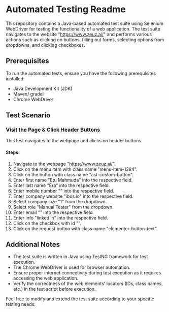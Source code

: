 # Automated Testing Readme

This repository contains a Java-based automated test suite using Selenium WebDriver for testing the functionality of a web application. The test suite navigates to the website "https://www.zeuz.ai/" and performs various actions such as clicking on buttons, filling out forms, selecting options from dropdowns, and clicking checkboxes.

## Prerequisites

To run the automated tests, ensure you have the following prerequisites installed:

- Java Development Kit (JDK)
- Maven/ gradel
- Chrome WebDriver


## Test Scenario

### Visit the Page & Click Header Buttons

This test navigates to the webpage and clicks on header buttons.

#### Steps:

1. Navigate to the webpage "https://www.zeuz.ai/".
2. Click on the menu item with class name "menu-item-1384".
3. Click on the button with class name "ast-custom-button".
4. Enter first name "Etu Mahmuda" into the respective field.
5. Enter last name "Era" into the respective field.
6. Enter mobile number "" into the respective field.
7. Enter company website "ibos.io" into the respective field.
8. Select company size "1" from the dropdown.
9. Select role "Manual Tester" from the dropdown.
10. Enter email "" into the respective field.
11. Enter info "linked in" into the respective field.
12. Click on the checkbox with id "".
13. Click on the request button with class name "elementor-button-text".

## Additional Notes

- The test suite is written in Java using TestNG framework for test execution.
- The Chrome WebDriver is used for browser automation.
- Ensure proper internet connectivity during test execution as it requires accessing the web application.
- Verify the correctness of the web elements' locators (IDs, class names, etc.) in the test script before execution.

Feel free to modify and extend the test suite according to your specific testing needs.
